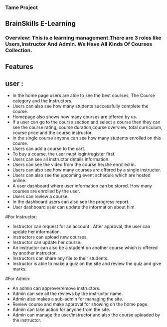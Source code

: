 ### Tame Project
## BrainSkills E-Learning

### Overview: This is e learning management.There are 3 roles like Users,Instructor And Admin. We Have All Kinds Of Courses Collection.
## Features
## user :
- In the home page users are able to see the best courses, The Course category and the Instructors. 
- Users can also see how many students successfully complete the course.
- Homepage also shows how many courses are offered by us.
- If a user can go to the course section and select a course then they can see the course rating, course duration,course overview, total curriculum, course price and the course instructor.
- In the single course anyone can see how many students enrolled on this course.
- Users can add a course to the cart.
- To buy a course, the user must login/register first.
- Users can see all instructor details information.
- Users can see the video from the course he/she enrolled in.
- Users can also see how many courses are offered by a single instructor.
- Users can also see the upcoming event schedule which are hosted online.
- A user dashboard where user information can be stored. How many courses are enrolled by the user.
- Users can review a course.
- In the dashboard users can also see the progress report.
- User dashboard user can update the information about him.

#For Instructor:
- Instructor can request for an account . After approval, the user can update her information.
- Instructors can upload new courses.
- Instructor can update her course.
- An instructor can also be a student on another course which is offered by another instructor.
- Instructors can share any file to their students.
- Instructor is able to make a quiz on the site and review the quiz and give marks.


#For Admin:
- An admin  can approve/remove instructors.
- Admin can see all the reviews by the instructor name.
- Admin also makes a sub-admin for managing the site.
- Review course and make approval for showing on the home page.
- Admin can take action for anyone from the site.
- Admin can manage the user/instructor and also the course uploaded by the instructor.
